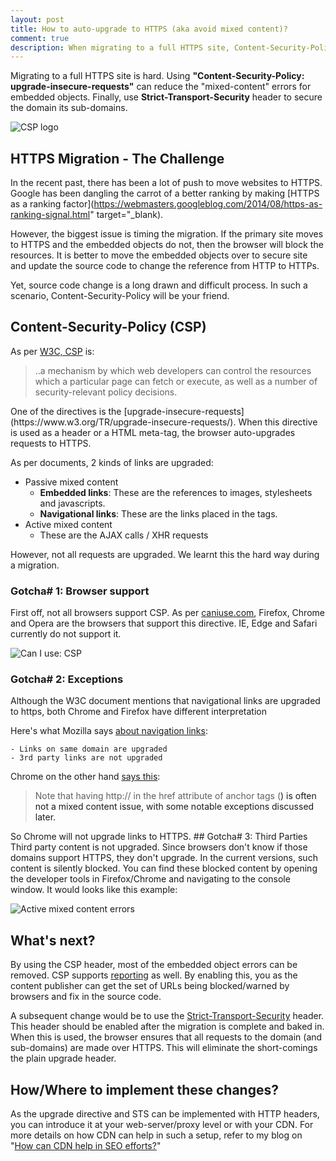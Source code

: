 ```yaml
---
layout: post
title: How to auto-upgrade to HTTPS (aka avoid mixed content)?
comment: true
description: When migrating to a full HTTPS site, Content-Security-Policy and Upgrade-Insecure-Requests could be your friend. This post tells you the use of the headers and the mechanism to implement it during the site migration.
---
```

Migrating to a full HTTPS site is hard. Using <b>"Content-Security-Policy: upgrade-insecure-requests"</b> can reduce the "mixed-content" errors for embedded objects. Finally, use <strong>Strict-Transport-Security</strong> header to secure the domain its sub-domains.

![CSP logo](https://res.cloudinary.com/akshayranganath-dflt/image/upload/f_auto,q_auto/blog/CSP%2520logo.jpg)

## HTTPS Migration - The Challenge
In the recent past, there has been a lot of push to move websites to HTTPS. Google has been dangling the carrot of a better ranking by making [HTTPS as a ranking factor](https://webmasters.googleblog.com/2014/08/https-as-ranking-signal.html" target="_blank).

However, the biggest issue is timing the migration. If the primary site moves to HTTPS and the embedded objects do not, then the browser will block the resources. It is better to move the embedded objects over to secure site and update the source code to change the reference from HTTP to HTTPs.

Yet, source code change is a long drawn and difficult process. In such a scenario, Content-Security-Policy will be your friend.
## Content-Security-Policy (CSP)
As per [W3C, CSP](https://www.w3.org/TR/CSP3/) is:
<blockquote>..a mechanism by which web developers can control the resources which a particular page can fetch or execute, as well as a number of security-relevant policy decisions.</blockquote>
One of the directives is the [upgrade-insecure-requests](https://www.w3.org/TR/upgrade-insecure-requests/). When this directive is used as a header or a HTML meta-tag, the browser auto-upgrades requests to HTTPS.

As per documents, 2 kinds of links are upgraded:

- Passive mixed content
	* <strong>Embedded links</strong>: These are the references to images, stylesheets and javascripts.
	* <strong>Navigational links</strong>: These are the links placed in the tags.
- Active mixed content
	* These are the AJAX calls / XHR requests


However, not all requests are upgraded. We learnt this the hard way during a migration.
### Gotcha# 1: Browser support
First off, not all browsers support CSP. As per [caniuse.com](http://caniuse.com/#search=upgrade), Firefox, Chrome and Opera are the browsers that support this directive. IE, Edge and Safari currently do not support it.

![Can I use: CSP](https://res.cloudinary.com/akshayranganath-dflt/image/upload/f_auto,q_auto/blog/Can%2520I%2520use%253A%2520CSP.png)

### Gotcha# 2: Exceptions
Although the W3C document mentions that navigational links are upgraded to https, both Chrome and Firefox have different interpretation

Here's what Mozilla says [about navigation links](https://developer.mozilla.org/en-US/docs/Web/HTTP/Headers/Content-Security-Policy/upgrade-insecure-requests):

	- Links on same domain are upgraded
	- 3rd party links are not upgraded

Chrome on the other hand [says this](https://developers.google.com/web/fundamentals/security/prevent-mixed-content/fixing-mixed-content):
<blockquote>Note that having http:// in the href attribute of anchor tags (<a>) is often not a mixed content issue, with some notable exceptions discussed later.</a></blockquote>
So Chrome will not upgrade links to HTTPS.
## Gotcha# 3: Third Parties
Third party content is not upgraded. Since browsers don't know if those domains support HTTPS, they don't upgrade. In the current versions, such content is silently blocked. You can find these blocked content by opening the developer tools in Firefox/Chrome and navigating to the console window. It would looks like this example:

![Active mixed content errors](https://res.cloudinary.com/akshayranganath-dflt/image/upload/f_auto,q_auto/blog/Active%2520mixed%2520content%2520errors.png)

## What's next?
By using the CSP header, most of the embedded object errors can be removed. CSP supports [reporting](https://developer.mozilla.org/en-US/docs/Web/HTTP/CSP#Enabling_reporting) as well. By enabling this, you as the content publisher can get the set of URLs being blocked/warned by browsers and fix in the source code.

A subsequent change would be to use the [Strict-Transport-Security](https://www.w3.org/Security/wiki/Strict_Transport_Security) header. This header should be enabled after the migration is complete and baked in. When this is used, the browser ensures that all requests to the domain (and sub-domains) are made over HTTPS. This will eliminate the short-comings the plain upgrade header.
## How/Where to implement these changes?
As the upgrade directive and STS can be implemented with HTTP headers, you can introduce it at your web-server/proxy level or with your CDN. For more details on how CDN can help in such a setup, refer to my blog on "[How can CDN help in SEO efforts?](https://akshayrangananth.wordpress.com/2017/01/23/how-can-cdn-help-in-your-seo-efforts/)"